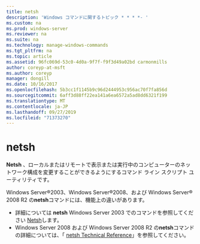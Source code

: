 ```yaml
---
title: netsh
description: 'Windows コマンドに関するトピック * * * *- '
ms.custom: na
ms.prod: windows-server
ms.reviewer: na
ms.suite: na
ms.technology: manage-windows-commands
ms.tgt_pltfrm: na
ms.topic: article
ms.assetid: 96fc069d-53c0-4d0a-9f7f-f9f3d49a02bd carmonmills
author: coreyp-at-msft
ms.author: coreyp
manager: dongill
ms.date: 10/16/2017
ms.openlocfilehash: 5b3cc1f1145b9c96d2444953c956ac70f7fa856d
ms.sourcegitcommit: 6aff3d88ff22ea141a6ea6572a5ad8dd6321f199
ms.translationtype: MT
ms.contentlocale: ja-JP
ms.lasthandoff: 09/27/2019
ms.locfileid: "71373270"
---
```

# <a name="netsh"></a>netsh



**Netsh** 、ローカルまたはリモートで表示または実行中のコンピューターのネットワーク構成を変更することができるようにするコマンド ライン スクリプト ユーティリティです。

Windows Server®2003、Windows Server®2008、および Windows Server® 2008 R2 の**netsh**コマンドには、機能上の違いがあります。
-   詳細については **netsh** Windows Server 2003 でのコマンドを参照してください [Netsh](https://technet.microsoft.com/library/cc779693(v=ws.10).aspx)します。
-   Windows Server 2008 および Windows Server 2008 R2 の**netsh**コマンドの詳細については、「 [netsh Technical Reference](https://technet.microsoft.com/library/cc754753(v=ws.10).aspx)」を参照してください。